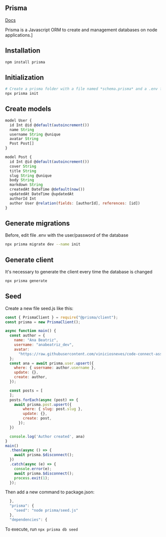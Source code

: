 ## Prisma 
[Docs](https://www.prisma.io/docs/getting-started)

Prisma is a Javascript ORM to create and management databases on node applications.]

## Installation
```bash
npm install prisma
```
## Initialization
```bash
# Create a prisma folder with a file named *schema.prisma* and a .env file
npx prisma init
```
## Create models

```javascript
model User {
  id Int @id @default(autoincrement())
  name String
  username String @unique
  avatar String
  Post Post[]
}

model Post {
  id Int @id @default(autoincrement())
  cover String
  title String
  slug String @unique
  body String
  markdown String
  createdAt DateTime @default(now())
  updatedAt DateTime @updatedAt
  authorId Int
  author User @relation(fields: [authorId], references: [id])
}
```

## Generate migrations
Before, edit file .env with the user/password of the database
```bash
npx prisma migrate dev --name init
```

## Generate client
It's necessary to generate the client every time the database is changed
```bash
npx prisma generate
```

## Seed
Create a new file seed.js like this:

```javascript
const { PrismaClient } = require("@prisma/client");
const prisma = new PrismaClient();

async function main() {
  const author = {
    name: "Ana Beatriz",
    username: "anabeatriz_dev",
    avatar:
      "https://raw.githubusercontent.com/viniciosneves/code-connect-assets/main/authors/anabeatriz_dev.png",
  };
  const ana = await prisma.user.upsert({
    where: { username: author.username },
    update: {},
    create: author,
  });

  const posts = [
  ];
  posts.forEach(async (post) => {
    await prisma.post.upsert({
        where: { slug: post.slug },
        update: {},
        create: post,
      });
  })

  console.log('Author created', ana)
}
main()
  .then(async () => {
    await prisma.$disconnect();
  })
  .catch(async (e) => {
    console.error(e);
    await prisma.$disconnect();
    process.exit(1);
  });
```
Then add a new command to package.json:

```javascript
  },
  "prisma": {
    "seed": "node prisma/seed.js"
  },
  "dependencies": {
```
To execute, run ```npx prisma db seed```
